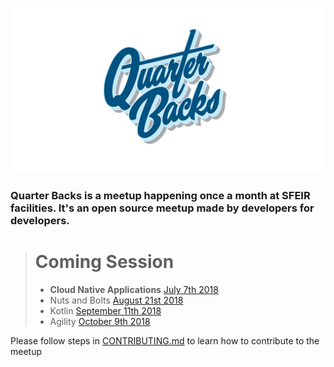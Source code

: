 <!-- ### Archived 
### External Events
- [Hashicorp User Group Meetup HUG](https://github.com/Sfeir/quarters-back/milestone/1000) *reported...*
### Touchdowns
- [May 2nd 2017](https://github.com/Sfeir/quarters-back/releases/tag/qb-20170502) *released*
- [June 6th 2017](https://github.com/Sfeir/quarters-back/releases/tag/qb-20170606) *released*
- [July 4th 2017](https://github.com/Sfeir/quarters-back/releases/tag/untagged-0de37cfd7faeec7fb839) *CANCELLED*
- [September 5th 2017](https://github.com/Sfeir/quarters-back/releases/tag/qb-20170912) *released on September 12th*
- [October 17th 2017](https://github.com/Sfeir/quarters-back/milestone/5) *confirmed*
- [November 14th 2017](https://github.com/Sfeir/quarters-back/milestone/6) 
- Server Side Javascript [February 9th 2018](https://github.com/Sfeir/quarters-back/milestone/8)
- - Happy Birthday Quarter Backs [May 22nd 2018](https://github.com/Sfeir/quarters-back/milestone/11) 
![gcp logo](assets/gcp-logo.png)
-->
![logo quarters back 2018](qb.png)

### Quarter Backs is a meetup happening once a month at SFEIR facilities. It's an open source meetup made by developers for developers.

> # Coming Session
> - **Cloud Native Applications** [July 7th 2018](https://github.com/Sfeir/quarters-back/milestone/12) 
> - Nuts and Bolts [August 21st 2018](https://github.com/Sfeir/quarters-back/milestone/14)
> - Kotlin [September 11th 2018](https://github.com/Sfeir/quarters-back/milestone/15)
> - Agility [October 9th 2018](https://github.com/Sfeir/quarters-back/milestone/16)

Please follow steps in [CONTRIBUTING.md](CONTRIBUTING.md) to learn how to contribute to the meetup
